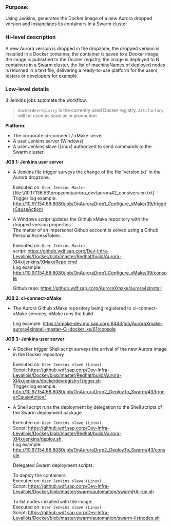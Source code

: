 ### Purpose:
Using Jenkins, generates the Docker image of a new Aurora dropped version and instanciates its containers in a Swarm cluster  

### Hi-level description
A new Aurora version is dropped in the dropzone, the dropped version is installed in a Docker container, the container is saved to a Docker image, the image is published to the Docker registry, the image is deployed to N containers in a Swarm cluster, the list of machineNames of deployed nodes is returned in a text file, delivering a ready-to-use platform for the users, testers or developers for example.

### Low-level details  
3 Jenkins jobs automate the workflow.  

> `dockerdevregistry` is the currently used  Docker registry. `Artifactory` will be used as soon as in production

**Platform**:  
- The corporate ci-connnect / xMake server
- A user Jenkins server (Windows)
- A user Jenkins slave (Linux) authorized to send commands to the Swarm cluster

**JOB 1: Jenkins user server**  

- A Jenkins file trigger surveys the change of the file 'version.txt' in the Aurora dropzone.  
  
  Executed on: `User Jenkins Master`  
  [file:\\\10.17.136.53\dropzone\aurora_dev\aurora42_cons\version.txt]  
  Trigger log example: http://10.97.154.68:8080/job/OnAuroraDrop1_Configure_xMake/39/triggerCauseAction/  
  
- A Windows script updates the Github xMake repository with the dropped version properties  
  The matter of an impersonal Github account is solved using a Github PersonalAccessToken.  
  
  Executed on: `User Jenkins Master`  
  script: https://github.wdf.sap.corp/Dev-Infra-Levallois/Docker/blob/master/Redhat/build/Aurora-XI4x/jenkins/XMakeRepo.cmd  
  Log example: http://10.97.154.68:8080/job/OnAuroraDrop1_Configure_xMake/39/console  

  Github repo: https://github.wdf.sap.corp/AuroraXmake/aurora4xInstall  

**JOB 2: ci-connect-xMake**  
- The Aurora Github xMake repository being registered to ci-connect-xMake services, xMake runs the build  
  
  Log example: https://xmake-dev.mo.sap.corp:8443/job/AuroraXmake-aurora4xInstall-master-CI-docker_xs/61/console  

**JOB 3: Jenkins user server**  

- A Docker trigger Shell script surveys the arrival of the new Aurora image in the Docker repository  
  
  Executed on: `User Jenkins slave (Linux)`  
  Script: https://github.wdf.sap.corp/Dev-Infra-Levallois/Docker/blob/master/Redhat/build/Aurora-XI4x/jenkins/dockerdevregistryTrigger.sh  
  Trigger log example: http://10.97.154.68:8080/job/OnAuroraDrop2_DeployTo_Swarm/43/triggerCauseAction/  

- A Shell script runs the deployment by delegation to the Shell scripts of the Swarm deployment package  
  
  Executed on: `User Jenkins slave (Linux)`  
  Script: https://github.wdf.sap.corp/Dev-Infra-Levallois/Docker/blob/master/Redhat/build/Aurora-XI4x/jenkins/deploy.sh  
  Log example: http://10.97.154.68:8080/job/OnAuroraDrop2_DeployTo_Swarm/43/console  
  
  Delegated Swarm deployment scripts:  
  
  To deploy the containers:  
  Executed on: `User Jenkins slave (Linux)`  
  Script: https://github.wdf.sap.corp/Dev-Infra-Levallois/Docker/blob/master/swarm/automation/swarmHA-run.sh  
  
  To list nodes installed with the image:  
  Executed on: `User Jenkins slave (Linux)`  
  Script: https://github.wdf.sap.corp/Dev-Infra-Levallois/Docker/blob/master/swarm/automation/swarm-listnodes.sh  
